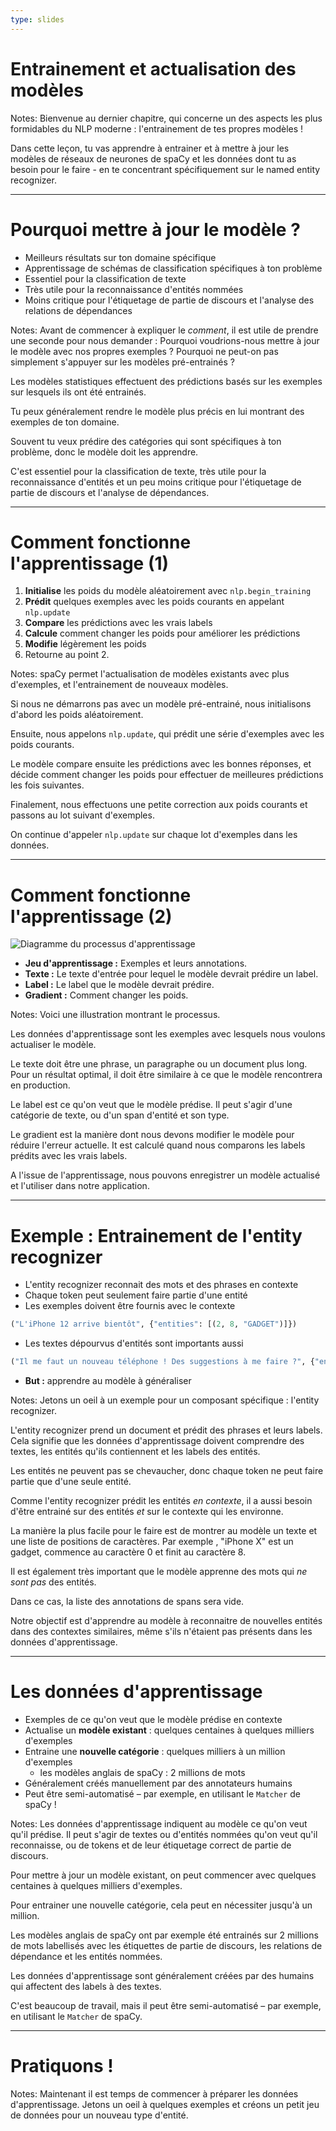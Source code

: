 ```yaml
---
type: slides
---
```


# Entrainement et actualisation des modèles

Notes: Bienvenue au dernier chapitre, qui concerne un des aspects les plus
formidables du NLP moderne : l'entrainement de tes propres modèles !

Dans cette leçon, tu vas apprendre à entrainer et à mettre à jour les modèles de
réseaux de neurones de spaCy et les données dont tu as besoin pour le faire - en
te concentrant spécifiquement sur le named entity recognizer.

---

# Pourquoi mettre à jour le modèle ?

- Meilleurs résultats sur ton domaine spécifique
- Apprentissage de schémas de classification spécifiques à ton problème
- Essentiel pour la classification de texte
- Très utile pour la reconnaissance d'entités nommées
- Moins critique pour l'étiquetage de partie de discours et l'analyse des
  relations de dépendances

Notes: Avant de commencer à expliquer le _comment_, il est utile de prendre une
seconde pour nous demander : Pourquoi voudrions-nous mettre à jour le modèle
avec nos propres exemples ? Pourquoi ne peut-on pas simplement s'appuyer sur les
modèles pré-entrainés ?

Les modèles statistiques effectuent des prédictions basés sur les exemples sur
lesquels ils ont été entrainés.

Tu peux généralement rendre le modèle plus précis en lui montrant des exemples
de ton domaine.

Souvent tu veux prédire des catégories qui sont spécifiques à ton problème, donc
le modèle doit les apprendre.

C'est essentiel pour la classification de texte, très utile pour la
reconnaissance d'entités et un peu moins critique pour l'étiquetage de partie de
discours et l'analyse de dépendances.

---

# Comment fonctionne l'apprentissage (1)

1. **Initialise** les poids du modèle aléatoirement avec `nlp.begin_training`
2. **Prédit** quelques exemples avec les poids courants en appelant `nlp.update`
3. **Compare** les prédictions avec les vrais labels
4. **Calcule** comment changer les poids pour améliorer les prédictions
5. **Modifie** légèrement les poids
6. Retourne au point 2.

Notes: spaCy permet l'actualisation de modèles existants avec plus d'exemples,
et l'entrainement de nouveaux modèles.

Si nous ne démarrons pas avec un modèle pré-entrainé, nous initialisons d'abord
les poids aléatoirement.

Ensuite, nous appelons `nlp.update`, qui prédit une série d'exemples avec les
poids courants.

Le modèle compare ensuite les prédictions avec les bonnes réponses, et décide
comment changer les poids pour effectuer de meilleures prédictions les fois
suivantes.

Finalement, nous effectuons une petite correction aux poids courants et passons
au lot suivant d'exemples.

On continue d'appeler `nlp.update` sur chaque lot d'exemples dans les données.

---

# Comment fonctionne l'apprentissage (2)

<img src="/training_fr.png" alt="Diagramme du processus d'apprentissage" />

- **Jeu d'apprentissage :** Exemples et leurs annotations.
- **Texte :** Le texte d'entrée pour lequel le modèle devrait prédire un label.
- **Label :** Le label que le modèle devrait prédire.
- **Gradient :** Comment changer les poids.

Notes: Voici une illustration montrant le processus.

Les données d'apprentissage sont les exemples avec lesquels nous voulons
actualiser le modèle.

Le texte doit être une phrase, un paragraphe ou un document plus long. Pour un
résultat optimal, il doit être similaire à ce que le modèle rencontrera en
production.

Le label est ce qu'on veut que le modèle prédise. Il peut s'agir d'une catégorie
de texte, ou d'un span d'entité et son type.

Le gradient est la manière dont nous devons modifier le modèle pour réduire
l'erreur actuelle. It est calculé quand nous comparons les labels prédits avec
les vrais labels.

A l'issue de l'apprentissage, nous pouvons enregistrer un modèle actualisé et
l'utiliser dans notre application.

---

# Exemple : Entrainement de l'entity recognizer

- L'entity recognizer reconnait des mots et des phrases en contexte
- Chaque token peut seulement faire partie d'une entité
- Les exemples doivent être fournis avec le contexte

```python
("L'iPhone 12 arrive bientôt", {"entities": [(2, 8, "GADGET")]})
```

- Les textes dépourvus d'entités sont importants aussi

```python
("Il me faut un nouveau téléphone ! Des suggestions à me faire ?", {"entities": []})
```

- **But :** apprendre au modèle à généraliser

Notes: Jetons un oeil à un exemple pour un composant spécifique : l'entity
recognizer.

L'entity recognizer prend un document et prédit des phrases et leurs labels.
Cela signifie que les données d'apprentissage doivent comprendre des textes, les
entités qu'ils contiennent et les labels des entités.

Les entités ne peuvent pas se chevaucher, donc chaque token ne peut faire partie
que d'une seule entité.

Comme l'entity recognizer prédit les entités _en contexte_, il a aussi besoin
d'être entrainé sur des entités _et_ sur le contexte qui les environne.

La manière la plus facile pour le faire est de montrer au modèle un texte et une
liste de positions de caractères. Par exemple , "iPhone X" est un gadget,
commence au caractère 0 et finit au caractère 8.

Il est également très important que le modèle apprenne des mots qui _ne sont
pas_ des entités.

Dans ce cas, la liste des annotations de spans sera vide.

Notre objectif est d'apprendre au modèle à reconnaitre de nouvelles entités dans
des contextes similaires, même s'ils n'étaient pas présents dans les données
d'apprentissage.

---

# Les données d'apprentissage

- Exemples de ce qu'on veut que le modèle prédise en contexte
- Actualise un **modèle existant** : quelques centaines à quelques milliers
  d'exemples
- Entraine une **nouvelle catégorie** : quelques milliers à un million
  d'exemples
  - les modèles anglais de spaCy : 2 millions de mots
- Généralement créés manuellement par des annotateurs humains
- Peut être semi-automatisé – par exemple, en utilisant le `Matcher` de spaCy !

Notes: Les données d'apprentissage indiquent au modèle ce qu'on veut qu'il
prédise. Il peut s'agir de textes ou d'entités nommées qu'on veut qu'il
reconnaisse, ou de tokens et de leur étiquetage correct de partie de discours.

Pour mettre à jour un modèle existant, on peut commencer avec quelques centaines
à quelques milliers d'exemples.

Pour entrainer une nouvelle catégorie, cela peut en nécessiter jusqu'à un
million.

Les modèles anglais de spaCy ont par exemple été entrainés sur 2 millions de
mots labellisés avec les étiquettes de partie de discours, les relations de
dépendance et les entités nommées.

Les données d'apprentissage sont généralement créées par des humains qui
affectent des labels à des textes.

C'est beaucoup de travail, mais il peut être semi-automatisé – par exemple, en
utilisant le `Matcher` de spaCy.

---

# Pratiquons !

Notes: Maintenant il est temps de commencer à préparer les données
d'apprentissage. Jetons un oeil à quelques exemples et créons un petit jeu de
données pour un nouveau type d'entité.
